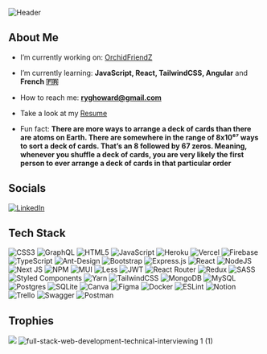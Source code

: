 ![Header](https://user-images.githubusercontent.com/72590723/200970648-5ef61dd1-5e8c-40c3-a3fa-739624957536.png)

<!-- <h1 align="center">Ryan G. Howard</h1> -->
<!-- <h3 align="center">Web Developer from Los Angeles, CA</h3> -->

## About Me
- I’m currently working on: [OrchidFriendZ](https://github.com/BroCodeATeam/OrchidFriendZ)

- I’m currently learning: **JavaScript, React, TailwindCSS, Angular** and **French 🇫🇷**

- How to reach me: **ryghoward@gmail.com**

- Take a look at my [Resume](https://ryanghoward.com/static/media/Ryan%20G.%20Howard%20Resume%202022.37ce576bd611b3874b91.pdf) 

- Fun fact: **There are more ways to arrange a deck of cards than there are atoms on Earth. There are somewhere in the range of 8x10⁶⁷ ways to sort a deck of cards. That’s an 8 followed by 67 zeros. Meaning, whenever you shuffle a deck of cards, you are very likely the first person to ever arrange a deck of cards in that particular order**

## Socials
<!-- [![Instagram](https://img.shields.io/badge/Instagram-%23E4405F.svg?logo=Instagram&logoColor=white)](https://www.instagram.com/ryanghoward/) -->
[![LinkedIn](https://img.shields.io/badge/LinkedIn-%230077B5.svg?logo=linkedin&logoColor=white)](https://www.linkedin.com/in/ryangeorgehoward/) 

## Tech Stack
![CSS3](https://img.shields.io/badge/css3-%231572B6.svg?style=flat&logo=css3&logoColor=white) ![GraphQL](https://img.shields.io/badge/-GraphQL-E10098?style=flat&logo=graphql&logoColor=white) ![HTML5](https://img.shields.io/badge/html5-%23E34F26.svg?style=flat&logo=html5&logoColor=white) ![JavaScript](https://img.shields.io/badge/javascript-%23323330.svg?style=flat&logo=javascript&logoColor=%23F7DF1E) ![Heroku](https://img.shields.io/badge/heroku-%23430098.svg?style=flat&logo=heroku&logoColor=white) ![Vercel](https://img.shields.io/badge/vercel-%23000000.svg?style=flat&logo=vercel&logoColor=white) ![Firebase](https://img.shields.io/badge/firebase-%23039BE5.svg?style=flat&logo=firebase) ![TypeScript](https://img.shields.io/badge/typescript-%23007ACC.svg?style=flat&logo=typescript&logoColor=white) ![Ant-Design](https://img.shields.io/badge/-AntDesign-%230170FE?style=flat&logo=ant-design&logoColor=white) ![Bootstrap](https://img.shields.io/badge/bootstrap-%23563D7C.svg?style=flat&logo=bootstrap&logoColor=white) ![Express.js](https://img.shields.io/badge/express.js-%23404d59.svg?style=flat&logo=express&logoColor=%2361DAFB) ![React](https://img.shields.io/badge/react-%2320232a.svg?style=flat&logo=react&logoColor=%2361DAFB) ![NodeJS](https://img.shields.io/badge/node.js-6DA55F?style=flat&logo=node.js&logoColor=white) ![Next JS](https://img.shields.io/badge/Next-black?style=flat&logo=next.js&logoColor=white) ![NPM](https://img.shields.io/badge/NPM-%23000000.svg?style=flat&logo=npm&logoColor=white) ![MUI](https://img.shields.io/badge/MUI-%230081CB.svg?style=flat&logo=material-ui&logoColor=white) ![Less](https://img.shields.io/badge/less-2B4C80?style=flat&logo=less&logoColor=white) ![JWT](https://img.shields.io/badge/JWT-black?style=flat&logo=JSON%20web%20tokens) ![React Router](https://img.shields.io/badge/React_Router-CA4245?style=flat&logo=react-router&logoColor=white) ![Redux](https://img.shields.io/badge/redux-%23593d88.svg?style=flat&logo=redux&logoColor=white) ![SASS](https://img.shields.io/badge/SASS-hotpink.svg?style=flat&logo=SASS&logoColor=white) ![Styled Components](https://img.shields.io/badge/styled--components-DB7093?style=flat&logo=styled-components&logoColor=white) ![Yarn](https://img.shields.io/badge/yarn-%232C8EBB.svg?style=flat&logo=yarn&logoColor=white) ![TailwindCSS](https://img.shields.io/badge/tailwindcss-%2338B2AC.svg?style=flat&logo=tailwind-css&logoColor=white) ![MongoDB](https://img.shields.io/badge/MongoDB-%234ea94b.svg?style=flat&logo=mongodb&logoColor=white) ![MySQL](https://img.shields.io/badge/mysql-%2300f.svg?style=flat&logo=mysql&logoColor=white) ![Postgres](https://img.shields.io/badge/postgres-%23316192.svg?style=flat&logo=postgresql&logoColor=white) ![SQLite](https://img.shields.io/badge/sqlite-%2307405e.svg?style=flat&logo=sqlite&logoColor=white) ![Canva](https://img.shields.io/badge/Canva-%2300C4CC.svg?style=flat&logo=Canva&logoColor=white) 	![Figma](https://img.shields.io/badge/figma-%23F24E1E.svg?style=flat&logo=figma&logoColor=white) ![Docker](https://img.shields.io/badge/docker-%230db7ed.svg?style=flat&logo=docker&logoColor=white) ![ESLint](https://img.shields.io/badge/ESLint-4B3263?style=flat&logo=eslint&logoColor=white) ![Notion](https://img.shields.io/badge/Notion-%23000000.svg?style=flat&logo=notion&logoColor=white) ![Trello](https://img.shields.io/badge/Trello-%23026AA7.svg?style=flat&logo=Trello&logoColor=white) ![Swagger](https://img.shields.io/badge/-Swagger-%23Clojure?style=flat&logo=swagger&logoColor=white) ![Postman](https://img.shields.io/badge/Postman-FF6C37?style=flat&logo=postman&logoColor=white)

<!-- 
## Stats
![](https://github-readme-stats.vercel.app/api?username=ryanghoward&theme=midnight-purple&hide_border=true&include_all_commits=false&count_private=true)<br/>
![](https://github-readme-streak-stats.herokuapp.com/?user=ryanghoward&theme=midnight-purple&hide_border=true)<br/>
![](https://github-readme-stats.vercel.app/api/top-langs/?username=ryanghoward&theme=midnight-purple&hide_border=true&include_all_commits=false&count_private=true&layout=compact) -->

## Trophies
![](https://github-profile-trophy.vercel.app/?username=ryanghoward&theme=onestar&no-frame=true&no-bg=true&margin-w=4)
![full-stack-web-development-technical-interviewing 1 (1)](https://user-images.githubusercontent.com/72590723/173151310-0bd17834-59c9-44f2-aaef-14e24360713a.png)

